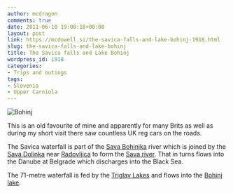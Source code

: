 ```yaml
---
author: mcdragon
comments: true
date: 2011-06-10 19:00:18+00:00
layout: post
link: https://mcdowell.si/the-savica-falls-and-lake-bohinj-1918.html
slug: the-savica-falls-and-lake-bohinj
title: The Savica falls and Lake Bohinj
wordpress_id: 1918
categories:
- Trips and outings
tags:
- Slovenia
- Upper Carniola
---
```


![Bohinj](https://img.mcdowell.si/2011/06/bohinj-1.jpg)

This is an old favourite of mine and apparently for many Brits as well as during my short visit there saw countless UK reg cars on the roads.

The Savica waterfall is part of the [Sava Bohinjka](https://en.wikipedia.org/wiki/Sava_Bohinjka) river which is joined by the [Sava Dolinka](https://en.wikipedia.org/wiki/Sava_Dolinka) near [Radovljica](https://en.wikipedia.org/wiki/Radovljica) to form the [Sava river](https://en.wikipedia.org/wiki/Sava). That in turns flows into the Danube at Belgrade which discharges into the Black Sea.

The 71-metre waterfall is fed by the [Triglav Lakes](https://en.wikipedia.org/wiki/Triglav_Lakes_Valley) and flows into the [Bohinj lake](https://en.wikipedia.org/wiki/Lake_Bohinj).

